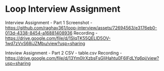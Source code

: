 # Loop Interview Assignment

Interview Assignment - Part 1
  Screenshot - https://github.com/raghav361/loop-interview/assets/72694563/e3176eb0-013d-4338-8454-a16881408936
  Recording - https://drive.google.com/file/d/1SIqTK55QELlD5OV-1wd7zVvS68iJZMbu/view?usp=sharing

Inteview Assignment - Part 2
  CSV - table.csv
  Recording - https://drive.google.com/file/d/13Ym0IrXzbsFsGIjHahtu0F6IFdLYq6pj/view?usp=sharing
